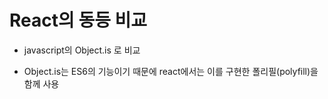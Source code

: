 # React의 동등 비교

- javascript의 Object.is 로 비교

- Object.is는 ES6의 기능이기 때문에 react에서는 이를 구현한 폴리필(polyfill)을 함께 사용
